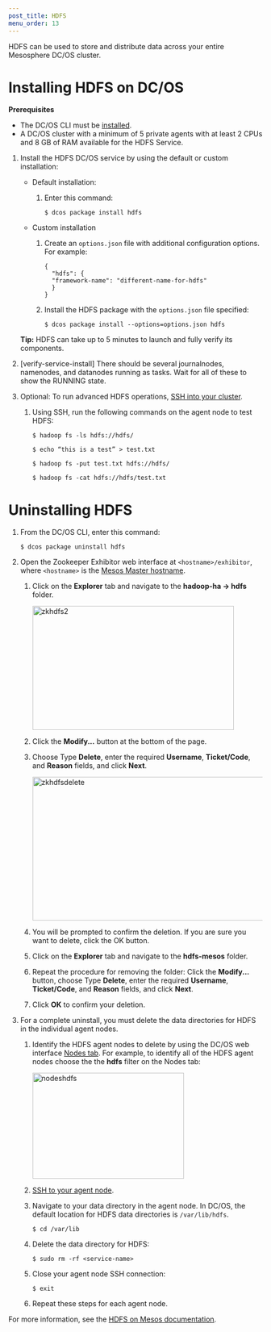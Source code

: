 ```yaml
---
post_title: HDFS
menu_order: 13
---
```

HDFS can be used to store and distribute data across your entire Mesosphere DC/OS cluster.

# <a name="hdfsinstall"></a>Installing HDFS on DC/OS

**Prerequisites**

*   The DC/OS CLI must be [installed][1].
*   A DC/OS cluster with a minimum of 5 private agents with at least 2 CPUs and 8 GB of RAM available for the HDFS Service.

1.  Install the HDFS DC/OS service by using the default or custom installation:
    
    *   Default installation:
        
        1.  Enter this command:
            
                $ dcos package install hdfs
                
    
    *   Custom installation
        
        1.  Create an `options.json` file with additional configuration options. For example:
            
                {
                  "hdfs": {
                  "framework-name": "different-name-for-hdfs"
                  }
                }
                
        
        2.  Install the HDFS package with the `options.json` file specified:
            
                $ dcos package install --options=options.json hdfs
                
    
    **Tip:** HDFS can take up to 5 minutes to launch and fully verify its components.

2.  [verify-service-install] There should be several journalnodes, namenodes, and datanodes running as tasks. Wait for all of these to show the RUNNING state.

3.  Optional: To run advanced HDFS operations, [SSH into your cluster][2].
    
    1.  Using SSH, run the following commands on the agent node to test HDFS:
        
            $ hadoop fs -ls hdfs://hdfs/
            
            $ echo “this is a test” > test.txt
            
            $ hadoop fs -put test.txt hdfs://hdfs/
            
            $ hadoop fs -cat hdfs://hdfs/test.txt
            

# <a name="uninstall"></a>Uninstalling HDFS

1.  From the DC/OS CLI, enter this command:
    
        $ dcos package uninstall hdfs
        

2.  Open the Zookeeper Exhibitor web interface at `<hostname>/exhibitor`, where `<hostname>` is the [Mesos Master hostname][3].
    
    1.  Click on the **Explorer** tab and navigate to the **hadoop-ha -> hdfs** folder.
        
        <a href="/wp-content/uploads/2015/12/zkhdfs2.png" rel="attachment wp-att-1620"><img src="/wp-content/uploads/2015/12/zkhdfs2.png" alt="zkhdfs2" width="399" height="246" class="alignnone size-full wp-image-1620" /></a>
    
    2.  Click the **Modify...** button at the bottom of the page.
    
    3.  Choose Type **Delete**, enter the required **Username**, **Ticket/Code**, and **Reason** fields, and click **Next**.
        
        <a href="/wp-content/uploads/2015/12/zkhdfsdelete.png" rel="attachment wp-att-1621"><img src="/wp-content/uploads/2015/12/zkhdfsdelete.png" alt="zkhdfsdelete" width="537" height="285" class="alignnone size-full wp-image-1621" /></a>
    
    4.  You will be prompted to confirm the deletion. If you are sure you want to delete, click the OK button.
    
    5.  Click on the **Explorer** tab and navigate to the **hdfs-mesos** folder.
    
    6.  Repeat the procedure for removing the folder: Click the **Modify...** button, choose Type **Delete**, enter the required **Username**, **Ticket/Code**, and **Reason** fields, and click **Next**.
    
    7.  Click **OK** to confirm your deletion.

3.  For a complete uninstall, you must delete the data directories for HDFS in the individual agent nodes.
    
    1.  Identify the HDFS agent nodes to delete by using the DC/OS web interface [Nodes tab][4]. For example, to identify all of the HDFS agent nodes choose the the **hdfs** filter on the Nodes tab:
        
        <a href="/wp-content/uploads/2015/12/nodeshdfs.png" rel="attachment wp-att-1571"><img src="/wp-content/uploads/2015/12/nodeshdfs-600x419.png" alt="nodeshdfs" width="300" height="210" class="alignnone size-medium wp-image-1571" /></a>
    
    2.  [SSH to your agent node][2].
    
    3.  Navigate to your data directory in the agent node. In DC/OS, the default location for HDFS data directories is `/var/lib/hdfs`.
        
            $ cd /var/lib
            
    
    4.  Delete the data directory for HDFS:
        
            $ sudo rm -rf <service-name>
            
    
    5.  Close your agent node SSH connection:
        
            $ exit
            
    
    6.  Repeat these steps for each agent node.

For more information, see the <a href="https://github.com/mesosphere/hdfs/" target="_blank">HDFS on Mesos documentation</a>.

 [1]: /usage/cli/install/
 [2]: /administration/sshcluster/
 [3]: /administration/installing/cloud/aws#launchdcos
 [4]: /usage/webinterface/#nodes